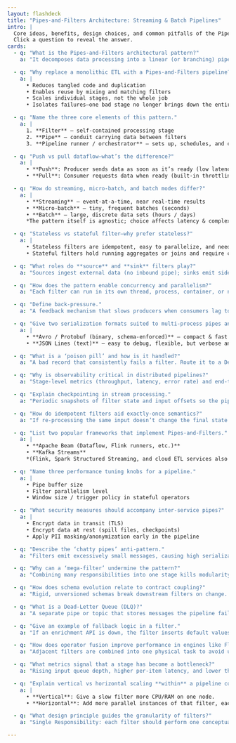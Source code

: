```yaml
---
layout: flashdeck
title: "Pipes‑and‑Filters Architecture: Streaming & Batch Pipelines"
intro: |
  Core ideas, benefits, design choices, and common pitfalls of the Pipes‑and‑Filters pattern.
  Click a question to reveal the answer.
cards:
  - q: "What is the Pipes‑and‑Filters architectural pattern?"
    a: "It decomposes data processing into a linear (or branching) pipeline of **filters** (independent stages) connected by **pipes** that pass data downstream."

  - q: "Why replace a monolithic ETL with a Pipes‑and‑Filters pipeline?"
    a: |
      • Reduces tangled code and duplication  
      • Enables reuse by mixing and matching filters  
      • Scales individual stages, not the whole job  
      • Isolates failures—one bad stage no longer brings down the entire flow

  - q: "Name the three core elements of this pattern."
    a: |
      1. **Filter** – self‑contained processing stage  
      2. **Pipe** – conduit carrying data between filters  
      3. **Pipeline runner / orchestrator** – sets up, schedules, and coordinates the chain

  - q: "Push vs pull dataflow—what’s the difference?"
    a: |
      • **Push**: Producer sends data as soon as it’s ready (low latency, needs back‑pressure).  
      • **Pull**: Consumer requests data when ready (built‑in throttling).

  - q: "How do streaming, micro‑batch, and batch modes differ?"
    a: |
      • **Streaming** – event‑at‑a‑time, near real‑time results  
      • **Micro‑batch** – tiny, frequent batches (seconds)  
      • **Batch** – large, discrete data sets (hours / days)  
      *The pattern itself is agnostic; choice affects latency & complexity.*

  - q: "Stateless vs stateful filter—why prefer stateless?"
    a: |
      • Stateless filters are idempotent, easy to parallelize, and need no checkpointing.  
      • Stateful filters hold running aggregates or joins and require careful state management.

  - q: "What roles do **source** and **sink** filters play?"
    a: "Sources ingest external data (no inbound pipe); sinks emit side‑effects (DB writes, API calls). In between, aim for pure transformations."

  - q: "How does the pattern enable concurrency and parallelism?"
    a: "Each filter can run in its own thread, process, container, or node. Bottleneck stages can be scaled horizontally by adding more filter instances reading from the same inbound pipe."

  - q: "Define back‑pressure."
    a: "A feedback mechanism that slows producers when consumers lag to prevent unbounded queue growth and crashes."

  - q: "Give two serialization formats suited to multi‑process pipes and a key trade‑off."
    a: |
      • **Avro / Protobuf (binary, schema‑enforced)** – compact & fast but not human‑readable.  
      • **JSON Lines (text)** – easy to debug, flexible, but verbose and slower to parse.

  - q: "What is a ‘poison pill’ and how is it handled?"
    a: "A bad record that consistently fails a filter. Route it to a Dead‑Letter Queue (DLQ) after limited retries to keep the pipeline healthy."

  - q: "Why is observability critical in distributed pipelines?"
    a: "Stage‑level metrics (throughput, latency, error rate) and end‑to‑end tracing pinpoint bottlenecks and failures across multiple services."

  - q: "Explain checkpointing in stream processing."
    a: "Periodic snapshots of filter state and input offsets so the pipeline can restart from the last consistent point after a crash."

  - q: "How do idempotent filters aid exactly‑once semantics?"
    a: "If re‑processing the same input doesn’t change the final state or duplicate side‑effects, retries and replays become safe."

  - q: "List two popular frameworks that implement Pipes‑and‑Filters."
    a: |
      • **Apache Beam (Dataflow, Flink runners, etc.)**  
      • **Kafka Streams**  
      *(Flink, Spark Structured Streaming, and cloud ETL services also follow the pattern.)*

  - q: "Name three performance tuning knobs for a pipeline."
    a: |
      • Pipe buffer size  
      • Filter parallelism level  
      • Window size / trigger policy in stateful operators

  - q: "What security measures should accompany inter‑service pipes?"
    a: |
      • Encrypt data in transit (TLS)  
      • Encrypt data at rest (spill files, checkpoints)  
      • Apply PII masking/anonymization early in the pipeline

  - q: "Describe the ‘chatty pipes’ anti‑pattern."
    a: "Filters emit excessively small messages, causing high serialization and network overhead. Batch or fuse operations to improve throughput."

  - q: "Why can a ‘mega‑filter’ undermine the pattern?"
    a: "Combining many responsibilities into one stage kills modularity, reuse, and fine‑grained scaling—reverting to a mini‑monolith."

  - q: "How does schema evolution relate to contract coupling?"
    a: "Rigid, unversioned schemas break downstream filters on change. Versioned schemas with backward compatibility prevent fragile coupling."

  - q: "What is a Dead‑Letter Queue (DLQ)?"
    a: "A separate pipe or topic that stores messages the pipeline failed to process after retries, allowing offline inspection and replay."

  - q: "Give an example of fallback logic in a filter."
    a: "If an enrichment API is down, the filter inserts default values or tags the record for later re‑enrichment instead of blocking the whole pipeline."

  - q: "How does operator fusion improve performance in engines like Flink?"
    a: "Adjacent filters are combined into one physical task to avoid unnecessary serialization and context switching, boosting throughput."

  - q: "What metrics signal that a stage has become a bottleneck?"
    a: "Rising input queue depth, higher per‑item latency, and lower throughput compared to upstream stages."

  - q: "Explain vertical vs horizontal scaling **within** a pipeline context."
    a: |
      • **Vertical**: Give a slow filter more CPU/RAM on one node.  
      • **Horizontal**: Add more parallel instances of that filter, each consuming from the shared pipe.

  - q: "What design principle guides the granularity of filters?"
    a: "Single Responsibility: each filter should perform one conceptual transformation to maximize reuse and testability."

---
```

